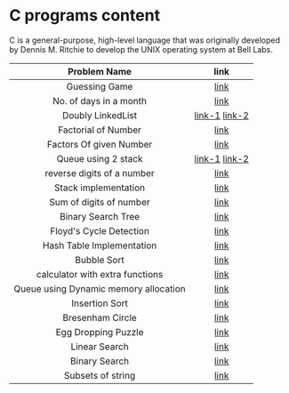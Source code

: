 # C programs content

C is a general-purpose, high-level language that was originally developed by Dennis M. Ritchie to develop the UNIX operating system at Bell Labs.

|        Problem Name        |                               link                               |
| :------------------------: | :--------------------------------------------------------------: |
| Guessing Game              |                     [link](./Guessing%20Game/main.c)             |
|   No. of days in a month   |                     [link](./daysOfMonth.C)                      |
|     Doubly LinkedList      | [link-1](./doublyLinkedList.c) [link-2](./doublyLinkedList-ii.c) |
|    Factorial of Number     |                      [link](./factorial.C)                       |
|  Factors Of given Number   |                   [link](./factorsOfNumber.C)                    |
|    Queue using 2 stack     | [link-1](./queueUsingStack.c) [link-2](./QueueUsingStack2.c)     |
| reverse digits of a number |                    [link](./reverseNumber.c)                     |
|    Stack implementation    |                 [link](./StackImplementation.c)                  |
|  Sum of digits of number   |                  [link](./sumOfNumberDigits.C)                   |
|  Binary Search Tree        |                  [link](./BinarySearchTree.C)                    |
| Floyd's Cycle Detection    |          [link](./Floyds_cycle_detection_for_linked_lists.c)     |
|  Hash Table Implementation |                  [link](./HashTableImplementation.c)             | 
| Bubble Sort                |                  [link](./bubble_sort.c)                         |
| calculator with extra functions|              [link](./my_calc/my_calculator.c)               |
| Queue using Dynamic memory allocation |              [link](./DynamicQueue.c)                 |
| Insertion Sort             |                  [link](./Insertion%20Sort.c)                    |
| Bresenham Circle           |                  [link](./Bresenham-Circle.c)                    |
| Egg Dropping Puzzle        |                  [link](./EggDroppingPuzzle.c)                   |
| Linear Search              |                  [link](./LinearSearch.c)                        |
| Binary Search              |                  [link](./BinarySearch.c)                        |
| Subsets of string          |                  [link](./SubsetsOfString.c)                     |